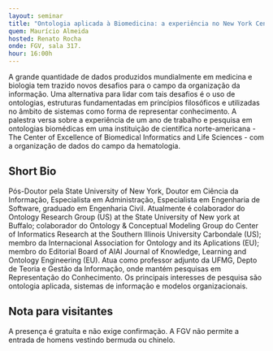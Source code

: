 ```yaml
---
layout: seminar
title: "Ontologia aplicada à Biomedicina: a experiência no New York Center of Excellence in Bioinformatics & Life Siences"
quem: Maurício Almeida 
hosted: Renato Rocha
onde: FGV, sala 317.
hour: 16:00h
---
```


A grande quantidade de dados produzidos mundialmente em medicina e
biologia tem trazido novos desafios para o campo da organização da
informação. Uma alternativa para lidar com tais desafios é o uso de
ontologias, estruturas fundamentadas em princípios filosóficos e
utilizadas no âmbito de sistemas como forma de representar
conhecimento. A palestra versa sobre a experiência de um ano de
trabalho e pesquisa em ontologias biomédicas em uma instituição de
científica norte-americana - The Center of Excellence of Biomedical
Informatics and Life Sciences - com a organização de dados do campo da
hematologia.

## Short Bio

Pós-Doutor pela State University of New York, Doutor em Ciência da
Informação, Especialista em Administração, Especialista em Engenharia
de Software, graduado em Engenharia Civil. Atualmente é colaborador do
Ontology Research Group (US) at the State University of New york at
Buffalo; colaborador do Ontology & Conceptual Modeling Group do Center
of Informatics Research at the Southern Illinois University Carbondale
(US); membro da Internacional Association for Ontology and its
Aplications (EU); membro do Editorial Board of AIAI Journal of
Knowledge, Learning and Ontology Engineering (EU). Atua como professor
adjunto da UFMG, Depto de Teoria e Gestão da Informação, onde mantém
pesquisas em Representação do Conhecimento. Os principais interesses
de pesquisa são ontologia aplicada, sistemas de informação e modelos
organizacionais.

## Nota para visitantes

A presença é gratuíta e não exige confirmação. A FGV não permite a
entrada de homens vestindo bermuda ou chinelo.

